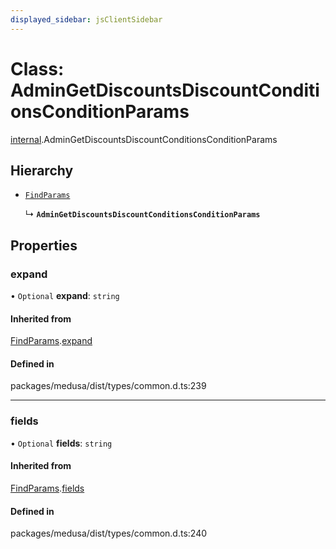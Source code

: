```yaml
---
displayed_sidebar: jsClientSidebar
---
```


# Class: AdminGetDiscountsDiscountConditionsConditionParams

[internal](../modules/internal-8.md).AdminGetDiscountsDiscountConditionsConditionParams

## Hierarchy

- [`FindParams`](internal-6.FindParams.md)

  ↳ **`AdminGetDiscountsDiscountConditionsConditionParams`**

## Properties

### expand

• `Optional` **expand**: `string`

#### Inherited from

[FindParams](internal-6.FindParams.md).[expand](internal-6.FindParams.md#expand)

#### Defined in

packages/medusa/dist/types/common.d.ts:239

___

### fields

• `Optional` **fields**: `string`

#### Inherited from

[FindParams](internal-6.FindParams.md).[fields](internal-6.FindParams.md#fields)

#### Defined in

packages/medusa/dist/types/common.d.ts:240
